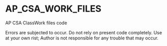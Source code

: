 # AP_CSA_WORK_FILES
AP CSA ClassWork files code

Errors are subjected to occur. Do not rely on present code completely.
Use at your own rist; Author is not responsible for any trouble that may occur.
